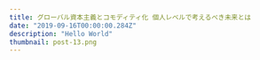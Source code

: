 ```yaml
---
title: グローバル資本主義とコモディティ化 個人レベルで考えるべき未来とは
date: "2019-09-16T00:00:00.284Z"
description: "Hello World"
thumbnail: post-13.png
---
```

